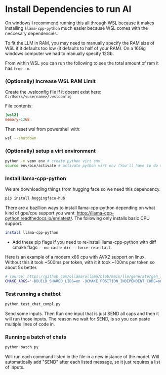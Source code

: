 

# Install Dependencies to run AI

On windows I recommend running this all through WSL because it makes installing `llama-cpp-python` much easier because WSL comes with the neccesary dependencies.

To fit the LLM in RAM, you may need to manually specify the RAM size of WSL if it defaults too low (it defaults to half of your RAM). On a 16Gig windows computer we had to manually specify 12Gb.

From within WSL you can run the following to see the total amount of ram it has `free -m`.

### (Optionally) Increase WSL RAM Limit
Create the .wslconfig file if it doesnt exist here: `C:/Users/<username>/.wslconfig` 

File contents:
```toml
[wsl2]
memory=12GB
```

Then reset wsl from powershell with:
```sh
wsl --shutdown
```


### (Optionally) setup a virt environment
```sh
python -m venv env # create python virt env
source env/bin/activate # activate python virt env (You'll have to do this every time)
```

### Install llama-cpp-python

We are downloading things from hugging face so we need this dependency.
```sh
pip install huggingface-hub
```

There are a bazillion ways to install llama-cpp-python depending on what kind of gpu/cpu support you want: https://llama-cpp-python.readthedocs.io/en/latest/. The following only installs basic CPU support.

```sh
install llama-cpp-python
```

- Add these pip flags if you need to re-install llama-cpp-python with diff cmake flags: `--no-cache-dir --force-reinstall`.



Here is an example of a modern x86 cpu with AVX2 support on linux. Without this it took ~500ms per token, with it it took ~100ms per token so about 5x better.
```sh
# source: https://github.com/ollama/ollama/blob/main/llm/generate/gen_linux.sh
CMAKE_ARGS="-DBUILD_SHARED_LIBS=on -DCMAKE_POSITION_INDEPENDENT_CODE=on -DGGML_NATIVE=off -DGGML_OPENMP=off -DGGML_AVX=on -DGGML_AVX2=on -DGGML_AVX512=off -DGGML_FMA=on -DGGML_F16C=on" pip install llama-cpp-python --no-cache-dir --force-reinstall
```

### Test running a chatbot

```sh
python test_chat_compl.py
```

Send some inputs. Then Run one input that is just SEND all caps and then it will run those inputs. The reason we wait for SEND, is so you can paste multiple lines of code in.

### Running a batch of chats

```sh
python batch.py
```

Will run each command listed in the file in a new instance of the model. Will automatically add "SEND" after each listed message, so it just requires a list of inputs.





